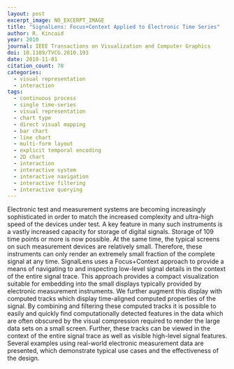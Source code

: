 ```yaml
---
layout: post
excerpt_image: NO_EXCERPT_IMAGE
title: "SignalLens: Focus+Context Applied to Electronic Time Series"
author: R. Kincaid
year: 2010
journal: IEEE Transactions on Visualization and Computer Graphics
doi: 10.1109/TVCG.2010.193
date: 2010-11-01
citation_count: 78
categories:
  - visual representation
  - interaction
tags:
  - continuous process
  - single time-series
  - visual representation
  - chart type
  - direct visual mapping
  - bar chart
  - line chart
  - multi-form layout
  - explicit temporal encoding
  - 2D chart
  - interaction
  - interactive system
  - interactive navigation
  - interactive filtering
  - interactive querying
---
```

Electronic test and measurement systems are becoming increasingly sophisticated in order to match the increased complexity and ultra-high speed of the devices under test. A key feature in many such instruments is a vastly increased capacity for storage of digital signals. Storage of 109 time points or more is now possible. At the same time, the typical screens on such measurement devices are relatively small. Therefore, these instruments can only render an extremely small fraction of the complete signal at any time. SignalLens uses a Focus+Context approach to provide a means of navigating to and inspecting low-level signal details in the context of the entire signal trace. This approach provides a compact visualization suitable for embedding into the small displays typically provided by electronic measurement instruments. We further augment this display with computed tracks which display time-aligned computed properties of the signal. By combining and filtering these computed tracks it is possible to easily and quickly find computationally detected features in the data which are often obscured by the visual compression required to render the large data sets on a small screen. Further, these tracks can be viewed in the context of the entire signal trace as well as visible high-level signal features. Several examples using real-world electronic measurement data are presented, which demonstrate typical use cases and the effectiveness of the design.
